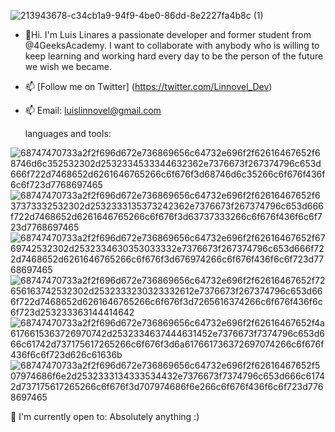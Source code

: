    ![213943678-c34cb1a9-94f9-4be0-86dd-8e2227fa4b8c (1)](https://github.com/Linnovel/Linnovel/assets/117125597/118a68f3-d70a-4725-9258-33f2343f7167)
- 👋Hi. I'm Luis Linares a passionate developer and former student from @4GeeksAcademy. I want to collaborate with anybody who is willing to keep learning and working hard every day to be the person of the future we wish we became.
- 📫  [Follow me on Twitter] (https://twitter.com/Linnovel_Dev)
- 📫 Email: luislinnovel@gmail.com

  languages and tools:
  
![68747470733a2f2f696d672e736869656c64732e696f2f62616467652f68746d6c352532302d2532334533344632362e7376673f267374796c653d666f722d7468652d6261646765266c6f676f3d68746d6c35266c6f676f436f6c6f723d7768697465](https://github.com/Linnovel/Linnovel/assets/117125597/34bb3ed8-e93a-46b7-a429-c5c5f6bbf27c)
![68747470733a2f2f696d672e736869656c64732e696f2f62616467652f637373332532302d2532333135373242362e7376673f267374796c653d666f722d7468652d6261646765266c6f676f3d63737333266c6f676f436f6c6f723d7768697465](https://github.com/Linnovel/Linnovel/assets/117125597/4afd8493-3f8b-4949-bca2-3c7d7705ec7f)
![68747470733a2f2f696d672e736869656c64732e696f2f62616467652f6769742532302d2532334630353033332e7376673f267374796c653d666f722d7468652d6261646765266c6f676f3d676974266c6f676f436f6c6f723d7768697465](https://github.com/Linnovel/Linnovel/assets/117125597/314b0194-ab6d-45dd-a196-844e8dcfeea2)
![68747470733a2f2f696d672e736869656c64732e696f2f62616467652f72656163742532302d2532333230323332612e7376673f267374796c653d666f722d7468652d6261646765266c6f676f3d7265616374266c6f676f436f6c6f723d253233363144414642](https://github.com/Linnovel/Linnovel/assets/117125597/4bccc72e-3f2f-4c23-bf20-e86df8e3cc07)
![68747470733a2f2f696d672e736869656c64732e696f2f62616467652f4a6176615363726970742d2532334637444631452e7376673f7374796c653d666c61742d737175617265266c6f676f3d6a617661736372697074266c6f676f436f6c6f723d626c61636b](https://github.com/Linnovel/Linnovel/assets/117125597/4bf7c9c7-a25b-428c-b7be-20be5c4cc7b2)
![68747470733a2f2f696d672e736869656c64732e696f2f62616467652f507974686f6e2d2532333134333534432e7376673f7374796c653d666c61742d737175617265266c6f676f3d707974686f6e266c6f676f436f6c6f723d7768697465](https://github.com/Linnovel/Linnovel/assets/117125597/dfac8faa-bf3a-411d-b47d-65186ef32ba0)

🙌 I'm currently open to: Absolutely anything :) 



